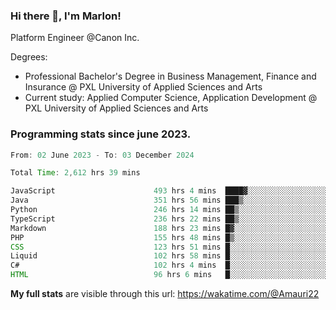 
### Hi there 👋, I'm Marlon!

Platform Engineer @Canon Inc.

Degrees: 
- Professional Bachelor's Degree in Business Management, Finance and Insurance @ PXL University of Applied Sciences and Arts
- Current study: Applied Computer Science, Application Development @ PXL University of Applied Sciences and Arts

### Programming stats since june 2023.
<!--START_SECTION:waka-->

```java
From: 02 June 2023 - To: 03 December 2024

Total Time: 2,612 hrs 39 mins

JavaScript                      493 hrs 4 mins  ████▓░░░░░░░░░░░░░░░░░░░░   18.54 %
Java                            351 hrs 56 mins ███▒░░░░░░░░░░░░░░░░░░░░░   13.23 %
Python                          246 hrs 14 mins ██▒░░░░░░░░░░░░░░░░░░░░░░   09.26 %
TypeScript                      236 hrs 22 mins ██▒░░░░░░░░░░░░░░░░░░░░░░   08.89 %
Markdown                        188 hrs 23 mins █▓░░░░░░░░░░░░░░░░░░░░░░░   07.08 %
PHP                             155 hrs 48 mins █▒░░░░░░░░░░░░░░░░░░░░░░░   05.86 %
CSS                             123 hrs 51 mins █░░░░░░░░░░░░░░░░░░░░░░░░   04.66 %
Liquid                          102 hrs 58 mins █░░░░░░░░░░░░░░░░░░░░░░░░   03.87 %
C#                              102 hrs 4 mins  █░░░░░░░░░░░░░░░░░░░░░░░░   03.84 %
HTML                            96 hrs 6 mins   █░░░░░░░░░░░░░░░░░░░░░░░░   03.61 %
```

<!--END_SECTION:waka-->
**My full stats** are visible through this url: https://wakatime.com/@Amauri22
